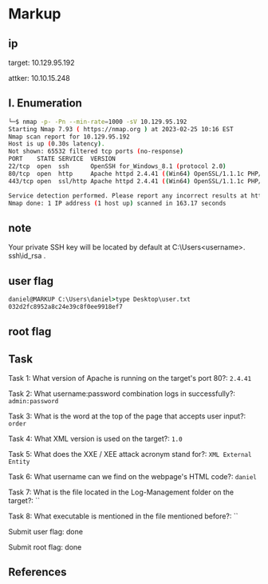 # Markup

## ip

target: 10.129.95.192

attker: 10.10.15.248

## I. Enumeration

```bash
└─$ nmap -p- -Pn --min-rate=1000 -sV 10.129.95.192
Starting Nmap 7.93 ( https://nmap.org ) at 2023-02-25 10:16 EST
Nmap scan report for 10.129.95.192
Host is up (0.30s latency).
Not shown: 65532 filtered tcp ports (no-response)
PORT    STATE SERVICE  VERSION
22/tcp  open  ssh      OpenSSH for_Windows_8.1 (protocol 2.0)
80/tcp  open  http     Apache httpd 2.4.41 ((Win64) OpenSSL/1.1.1c PHP/7.2.28)
443/tcp open  ssl/http Apache httpd 2.4.41 ((Win64) OpenSSL/1.1.1c PHP/7.2.28)

Service detection performed. Please report any incorrect results at https://nmap.org/submit/ .
Nmap done: 1 IP address (1 host up) scanned in 163.17 seconds
```

## note

Your private SSH key will be located by default at C:\Users\<username>\. ssh\id_rsa .

## user flag

```cmd
daniel@MARKUP C:\Users\daniel>type Desktop\user.txt 
032d2fc8952a8c24e39c8f0ee9918ef7 
```

## root flag

## Task

Task 1: What version of Apache is running on the target's port 80?: `2.4.41`

Task 2: What username:password combination logs in successfully?: `admin:password`

Task 3: What is the word at the top of the page that accepts user input?: `order`

Task 4: What XML version is used on the target?: `1.0`

Task 5: What does the XXE / XEE attack acronym stand for?: `XML External Entity`

Task 6: What username can we find on the webpage's HTML code?: `daniel`

Task 7: What is the file located in the Log-Management folder on the target?: ``

Task 8: What executable is mentioned in the file mentioned before?: ``

Submit user flag: done

Submit root flag: done

## References
